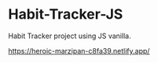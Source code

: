 # Habit-Tracker-JS

Habit Tracker project using JS vanilla.

https://heroic-marzipan-c8fa39.netlify.app/
